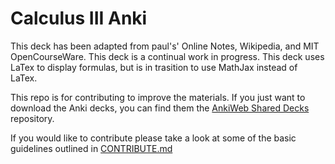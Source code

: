 # Calculus III Anki

This deck has been adapted from paul's' Online Notes, Wikipedia, and MIT OpenCourseWare. This deck is a continual work in progress. This deck uses LaTex to display formulas, but is in trasition to use MathJax instead of LaTex.

This repo is for contributing to improve the materials. If you just want to download the Anki decks, you can find them the [AnkiWeb Shared Decks](https://ankiweb.net/shared/byauthor/1210110765) repository.

If you would like to contribute please take a look at some of the basic guidelines outlined in [CONTRIBUTE.md](./CONTRIBUTE.md)
